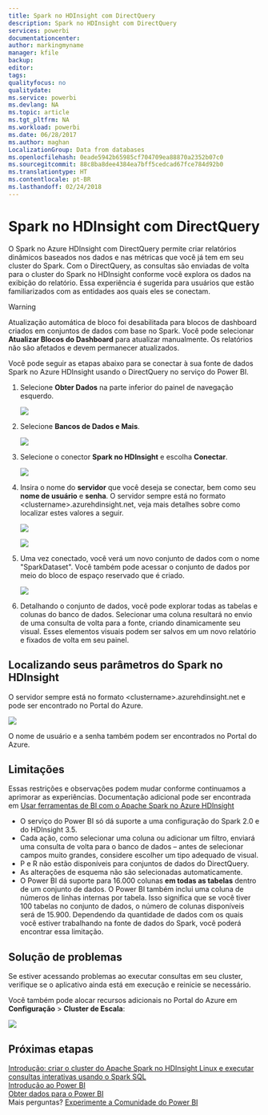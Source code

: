 ```yaml
---
title: Spark no HDInsight com DirectQuery
description: Spark no HDInsight com DirectQuery
services: powerbi
documentationcenter: 
author: markingmyname
manager: kfile
backup: 
editor: 
tags: 
qualityfocus: no
qualitydate: 
ms.service: powerbi
ms.devlang: NA
ms.topic: article
ms.tgt_pltfrm: NA
ms.workload: powerbi
ms.date: 06/28/2017
ms.author: maghan
LocalizationGroup: Data from databases
ms.openlocfilehash: 0eade5942b65985cf704709ea88870a2352b07c0
ms.sourcegitcommit: 88c8ba8dee4384ea7bff5cedcad67fce784d92b0
ms.translationtype: HT
ms.contentlocale: pt-BR
ms.lasthandoff: 02/24/2018
---
```

# <a name="spark-on-hdinsight-with-directquery"></a>Spark no HDInsight com DirectQuery
O Spark no Azure HDInsight com DirectQuery permite criar relatórios dinâmicos baseados nos dados e nas métricas que você já tem em seu cluster do Spark. Com o DirectQuery, as consultas são enviadas de volta para o cluster do Spark no HDInsight conforme você explora os dados na exibição do relatório. Essa experiência é sugerida para usuários que estão familiarizados com as entidades aos quais eles se conectam.

> [!WARNING]
> Atualização automática de bloco foi desabilitada para blocos de dashboard criados em conjuntos de dados com base no Spark. Você pode selecionar **Atualizar Blocos do Dashboard** para atualizar manualmente. Os relatórios não são afetados e devem permanecer atualizados. 
> 
> 

Você pode seguir as etapas abaixo para se conectar à sua fonte de dados Spark no Azure HDInsight usando o DirectQuery no serviço do Power BI.

1. Selecione **Obter Dados** na parte inferior do painel de navegação esquerdo.
   
     ![](media/spark-on-hdinsight-with-direct-connect/spark-getdata.png)
2. Selecione **Bancos de Dados e Mais**.
   
     ![](media/spark-on-hdinsight-with-direct-connect/spark-getdata-databases.png)
3. Selecione o conector **Spark no HDInsight** e escolha **Conectar**.
   
     ![](media/spark-on-hdinsight-with-direct-connect/spark-getdata-databases-connect.png)
4. Insira o nome do **servidor** que você deseja se conectar, bem como seu **nome de usuário** e **senha**. O servidor sempre está no formato \<clustername\>.azurehdinsight.net, veja mais detalhes sobre como localizar estes valores a seguir.
   
     ![](media/spark-on-hdinsight-with-direct-connect/spark-server-name.png)
   
     ![](media/spark-on-hdinsight-with-direct-connect/spark-username.png)
5. Uma vez conectado, você verá um novo conjunto de dados com o nome "SparkDataset". Você também pode acessar o conjunto de dados por meio do bloco de espaço reservado que é criado.
   
     ![](media/spark-on-hdinsight-with-direct-connect/spark-dataset.png)
6. Detalhando o conjunto de dados, você pode explorar todas as tabelas e colunas do banco de dados. Selecionar uma coluna resultará no envio de uma consulta de volta para a fonte, criando dinamicamente seu visual. Esses elementos visuais podem ser salvos em um novo relatório e fixados de volta em seu painel.

## <a name="finding-your-spark-on-hdinsight-parameters"></a>Localizando seus parâmetros do Spark no HDInsight
O servidor sempre está no formato \<clustername\>.azurehdinsight.net e pode ser encontrado no Portal do Azure.

![](media/spark-on-hdinsight-with-direct-connect/spark-server-name-parameter.png)

O nome de usuário e a senha também podem ser encontrados no Portal do Azure.

## <a name="limitations"></a>Limitações
Essas restrições e observações podem mudar conforme continuamos a aprimorar as experiências. Documentação adicional pode ser encontrada em [Usar ferramentas de BI com o Apache Spark no Azure HDInsight](https://azure.microsoft.com/documentation/articles/hdinsight-apache-spark-use-bi-tools/)

* O serviço do Power BI só dá suporte a uma configuração do Spark 2.0 e do HDInsight 3.5.
* Cada ação, como selecionar uma coluna ou adicionar um filtro, enviará uma consulta de volta para o banco de dados – antes de selecionar campos muito grandes, considere escolher um tipo adequado de visual.
* P e R não estão disponíveis para conjuntos de dados do DirectQuery.
* As alterações de esquema não são selecionadas automaticamente.
* O Power BI dá suporte para 16.000 colunas **em todas as tabelas** dentro de um conjunto de dados. O Power BI também inclui uma coluna de números de linhas internas por tabela. Isso significa que se você tiver 100 tabelas no conjunto de dados, o número de colunas disponíveis será de 15.900. Dependendo da quantidade de dados com os quais você estiver trabalhando na fonte de dados do Spark, você poderá encontrar essa limitação.

## <a name="troubleshooting"></a>Solução de problemas
Se estiver acessando problemas ao executar consultas em seu cluster, verifique se o aplicativo ainda está em execução e reinicie se necessário.

Você também pode alocar recursos adicionais no Portal do Azure em **Configuração** > **Cluster de Escala**:

![](media/spark-on-hdinsight-with-direct-connect/spark-scale.png)

## <a name="next-steps"></a>Próximas etapas
[Introdução: criar o cluster do Apache Spark no HDInsight Linux e executar consultas interativas usando o Spark SQL](https://azure.microsoft.com/documentation/articles/hdinsight-apache-spark-jupyter-spark-sql)  
[Introdução ao Power BI](service-get-started.md)  
[Obter dados para o Power BI](service-get-data.md)  
Mais perguntas? [Experimente a Comunidade do Power BI](http://community.powerbi.com/)

